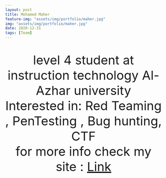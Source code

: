 ```yaml
---
layout: post
title: Mohamed Maher
feature-img: "assets/img/portfolio/maher.jpg"
img: "assets/img/portfolio/maher.jpg"
date: 2020-12-31
tags: [Team]
---
```

<p style ="text-align: center; font-size: 40px">
  level 4 student at instruction technology Al-Azhar university <br>
  Interested in: Red Teaming , PenTesting , Bug hunting, CTF <br>
  for more info check my site  : <a href=" 0xmaher.com">Link</a>
 </p>
